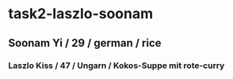 # task2-laszlo-soonam

## Soonam Yi / 29 / german / rice 

### Laszlo Kiss / 47 / Ungarn / Kokos-Suppe mit rote-curry
